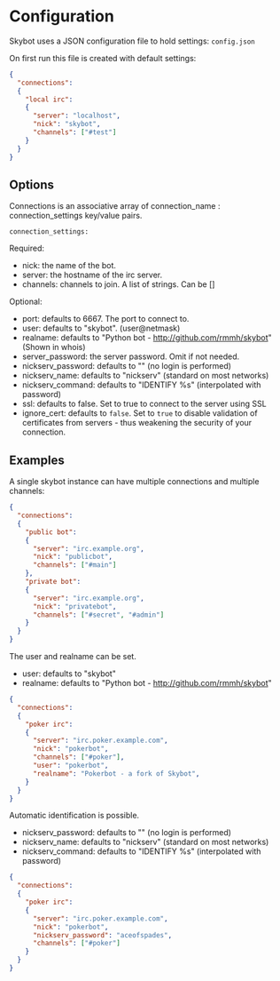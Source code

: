 # Configuration #


Skybot uses a JSON configuration file to hold settings: `config.json`

On first run this file is created with default settings:

```json
{
  "connections":
  {
    "local irc":
    {
      "server": "localhost",
      "nick": "skybot",
      "channels": ["#test"]
    }
  }
}
```


## Options ##

Connections is an associative array of connection_name : connection_settings
key/value pairs.

`connection_settings:`

Required:

* nick: the name of the bot.
* server: the hostname of the irc server.
* channels: channels to join. A list of strings. Can be []

Optional:

* port: defaults to 6667. The port to connect to.
* user: defaults to "skybot". (user@netmask)
* realname: defaults to "Python bot - http://github.com/rmmh/skybot"
  (Shown in whois)
* server_password: the server password. Omit if not needed.
* nickserv_password: defaults to "" (no login is performed)
* nickserv_name: defaults to "nickserv" (standard on most networks)
* nickserv_command: defaults to "IDENTIFY %s" (interpolated with password)
* ssl: defaults to false. Set to true to connect to the server using SSL
* ignore_cert: defaults to `false`. Set to `true` to disable validation of certificates
  from servers - thus weakening the security of your connection.


## Examples ##

A single skybot instance can have multiple connections and multiple channels:

```json
{
  "connections":
  {
    "public bot":
    {
      "server": "irc.example.org",
      "nick": "publicbot",
      "channels": ["#main"]
    },
    "private bot":
    {
      "server": "irc.example.org",
      "nick": "privatebot",
      "channels": ["#secret", "#admin"]
    }
  }
}
```

The user and realname can be set.

* user: defaults to "skybot"
* realname: defaults to "Python bot - http://github.com/rmmh/skybot"

```json
{
  "connections":
  {
    "poker irc":
    {
      "server": "irc.poker.example.com",
      "nick": "pokerbot",
      "channels": ["#poker"],
      "user": "pokerbot",
      "realname": "Pokerbot - a fork of Skybot",
    }
  }
}
```

Automatic identification is possible.

* nickserv_password: defaults to "" (no login is performed)
* nickserv_name: defaults to "nickserv" (standard on most networks)
* nickserv_command: defaults to "IDENTIFY %s" (interpolated with password)

```json
{
  "connections":
  {
    "poker irc":
    {
      "server": "irc.poker.example.com",
      "nick": "pokerbot",
      "nickserv_password": "aceofspades",
      "channels": ["#poker"]
    }
  }
}
```
